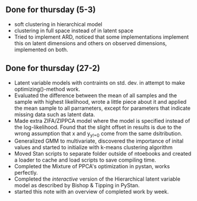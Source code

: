 ## Done for thursday (5-3)

- soft clustering in hierarchical model
- clustering in full space instead of in latent space
- Tried to implement ARD, noticed that some implementations implement 
this on latent dimensions and others on observed dimensions, implemented 
on both.

## Done for thursday (27-2)

- Latent variable models with contraints on std. dev. in attempt to make 
optimizing()-method work.
- Evaluated the difference between the mean of all samples and the 
sample with highest likelihood, wrote a little piece about it and 
applied the mean sample to all parrameters, except for parameters that 
indicate missing data such as latent data.
- Made extra ZIFA/ZIPPCA model where the model is specified instead of 
the log-likelihood. Found that the slight offset in results is due to 
the wrong assumption that x and y<sub>y!=0</sub> come from the 
same 
dsitribution.
- Generalized GMM to multivariate, discovered the importance of inital 
values  and started to initialize with k-means 
clustering algorithm
- Moved Stan scripts to separate folder outside of ntoebooks and created 
a 
loader to cache and load scripts to save compiling time.
- Completed the Mixture of PPCA's optimization in pystan, works 
perfectly.
- Completed the *interactive* version of the Hierarchical latent 
variable model as described by Bishop & Tipping in PyStan.
- started this note with an overview of completed work by week.
